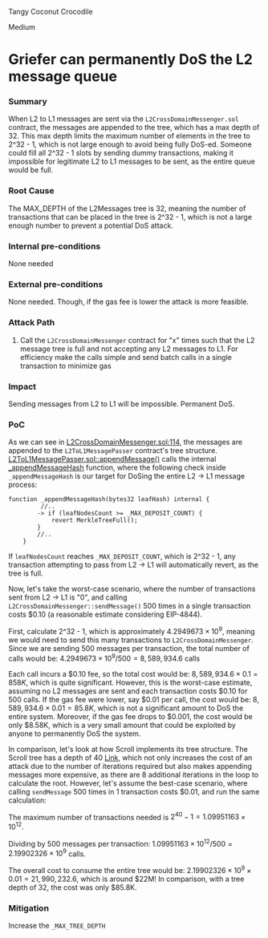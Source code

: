 Tangy Coconut Crocodile

Medium

# Griefer can permanently DoS the L2 message queue

### Summary

When L2 to L1 messages are sent via the `L2CrossDomainMessenger.sol` contract, the messages are appended to the tree, which has a max depth of 32. This max depth limits the maximum number of elements in the tree to 2^32 - 1, which is not large enough to avoid being fully DoS-ed. Someone could fill all 2^32 - 1 slots by sending dummy transactions, making it impossible for legitimate L2 to L1 messages to be sent, as the entire queue would be full.

### Root Cause

The MAX_DEPTH of the L2Messages tree is 32, meaning the number of transactions that can be placed in the tree is 2^32 - 1, which is not a large enough number to prevent a potential DoS attack.

### Internal pre-conditions

None needed

### External pre-conditions

None needed. Though, if the gas fee is lower the attack is more feasible. 

### Attack Path

1. Call the `L2CrossDomainMessenger` contract for "x" times such that the L2 message tree is full and not accepting any L2 messages to L1. For efficiency make the calls simple and send batch calls in a single transaction to minimize gas

### Impact

Sending messages from L2 to L1 will be impossible. Permanent DoS.

### PoC

As we can see in [L2CrossDomainMessenger.sol:114](https://github.com/sherlock-audit/2024-08-morphl2/blob/98e0ec4c5bbd0b28f3d3a9e9159d1184bc45b38d/morph/contracts/contracts/l2/L2CrossDomainMessenger.sol#L114), the messages are appended to the `L2ToL1MessagePasser` contract's tree structure. [L2ToL1MessagePasser.sol::appendMessage()](https://github.com/sherlock-audit/2024-08-morphl2/blob/98e0ec4c5bbd0b28f3d3a9e9159d1184bc45b38d/morph/contracts/contracts/l2/system/L2ToL1MessagePasser.sol#L45) calls the internal [_appendMessageHash](https://github.com/sherlock-audit/2024-08-morphl2/blob/98e0ec4c5bbd0b28f3d3a9e9159d1184bc45b38d/morph/contracts/contracts/libraries/common/Tree.sol#L30-L50) function, where the following check inside `_appendMessageHash` is our target for DoSing the entire L2 -> L1 message process:

```solidity
function _appendMessageHash(bytes32 leafHash) internal {
         //..
        -> if (leafNodesCount >= _MAX_DEPOSIT_COUNT) {
            revert MerkleTreeFull();
        }
        //..
    }
```

If `leafNodesCount` reaches `_MAX_DEPOSIT_COUNT`, which is 2^32 - 1, any transaction attempting to pass from L2 -> L1 will automatically revert, as the tree is full.

Now, let's take the worst-case scenario, where the number of transactions sent from L2 -> L1 is "0", and calling `L2CrossDomainMessenger::sendMessage()` 500 times in a single transaction costs $0.10 (a reasonable estimate considering EIP-4844).

First, calculate 2^32 - 1, which is approximately $4.2949673 \times 10^9$, meaning we would need to send this many transactions to `L2CrossDomainMessenger`. Since we are sending 500 messages per transaction, the total number of calls would be:
$4.2949673 \times 10^9 / 500 = 8,589,934.6$ calls

Each call incurs a $0.10 fee, so the total cost would be:
$8,589,934.6 \times 0.1 = 858K$, which is quite significant. However, this is the worst-case estimate, assuming no L2 messages are sent and each transaction costs $0.10 for 500 calls. If the gas fee were lower, say $0.01 per call, the cost would be:
$8,589,934.6 \times 0.01 = 85.8K$, which is not a significant amount to DoS the entire system. Moreover, if the gas fee drops to $0.001, the cost would be only $8.58K, which is a very small amount that could be exploited by anyone to permanently DoS the system.

In comparison, let's look at how Scroll implements its tree structure. The Scroll tree has a depth of 40 [Link](https://github.com/scroll-tech/scroll-contracts/blob/2ac4f3f7e090d7127db4b13b3627cb3ce2d762bc/src/libraries/common/AppendOnlyMerkleTree.sol#L7), which not only increases the cost of an attack due to the number of iterations required but also makes appending messages more expensive, as there are 8 additional iterations in the loop to calculate the root. However, let's assume the best-case scenario, where calling `sendMessage` 500 times in 1 transaction costs $0.01, and run the same calculation:

The maximum number of transactions needed is $2^40 - 1 = 1.09951163 \times 10^{12}$.

Dividing by 500 messages per transaction:
$1.09951163 \times 10^{12} / 500 = 2.19902326 \times 10^9$ calls.

The overall cost to consume the entire tree would be:
$2.19902326 \times 10^9 \times 0.01 = 21,990,232.6$, which is around $22M! In comparison, with a tree depth of 32, the cost was only $85.8K.

### Mitigation

Increase the `_MAX_TREE_DEPTH` 